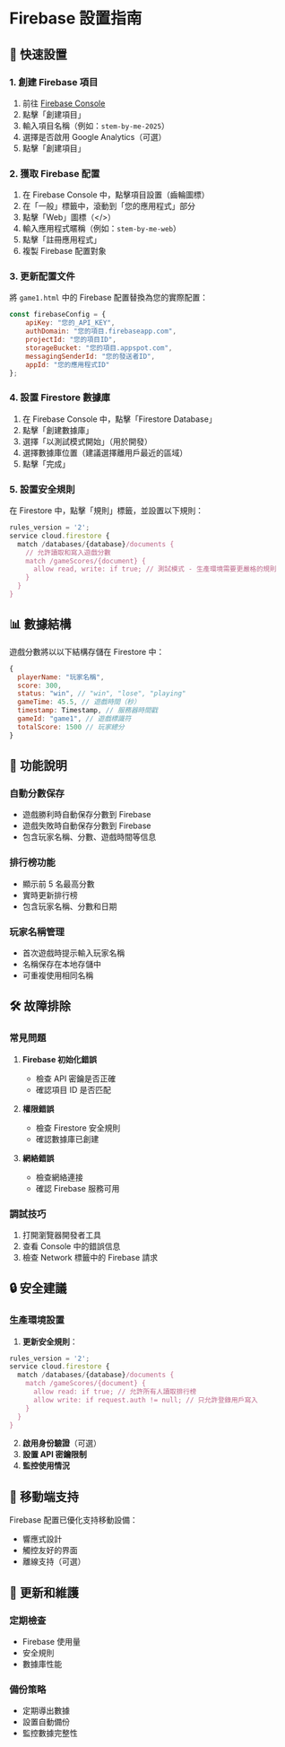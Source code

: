 # Firebase 設置指南

## 🚀 快速設置

### 1. 創建 Firebase 項目

1. 前往 [Firebase Console](https://console.firebase.google.com/)
2. 點擊「創建項目」
3. 輸入項目名稱（例如：`stem-by-me-2025`）
4. 選擇是否啟用 Google Analytics（可選）
5. 點擊「創建項目」

### 2. 獲取 Firebase 配置

1. 在 Firebase Console 中，點擊項目設置（齒輪圖標）
2. 在「一般」標籤中，滾動到「您的應用程式」部分
3. 點擊「Web」圖標（</>）
4. 輸入應用程式暱稱（例如：`stem-by-me-web`）
5. 點擊「註冊應用程式」
6. 複製 Firebase 配置對象

### 3. 更新配置文件

將 `game1.html` 中的 Firebase 配置替換為您的實際配置：

```javascript
const firebaseConfig = {
    apiKey: "您的_API_KEY",
    authDomain: "您的項目.firebaseapp.com",
    projectId: "您的項目ID",
    storageBucket: "您的項目.appspot.com",
    messagingSenderId: "您的發送者ID",
    appId: "您的應用程式ID"
};
```

### 4. 設置 Firestore 數據庫

1. 在 Firebase Console 中，點擊「Firestore Database」
2. 點擊「創建數據庫」
3. 選擇「以測試模式開始」（用於開發）
4. 選擇數據庫位置（建議選擇離用戶最近的區域）
5. 點擊「完成」

### 5. 設置安全規則

在 Firestore 中，點擊「規則」標籤，並設置以下規則：

```javascript
rules_version = '2';
service cloud.firestore {
  match /databases/{database}/documents {
    // 允許讀取和寫入遊戲分數
    match /gameScores/{document} {
      allow read, write: if true; // 測試模式 - 生產環境需要更嚴格的規則
    }
  }
}
```

## 📊 數據結構

遊戲分數將以以下結構存儲在 Firestore 中：

```javascript
{
  playerName: "玩家名稱",
  score: 300,
  status: "win", // "win", "lose", "playing"
  gameTime: 45.5, // 遊戲時間（秒）
  timestamp: Timestamp, // 服務器時間戳
  gameId: "game1", // 遊戲標識符
  totalScore: 1500 // 玩家總分
}
```

## 🔧 功能說明

### 自動分數保存
- 遊戲勝利時自動保存分數到 Firebase
- 遊戲失敗時自動保存分數到 Firebase
- 包含玩家名稱、分數、遊戲時間等信息

### 排行榜功能
- 顯示前 5 名最高分數
- 實時更新排行榜
- 包含玩家名稱、分數和日期

### 玩家名稱管理
- 首次遊戲時提示輸入玩家名稱
- 名稱保存在本地存儲中
- 可重複使用相同名稱

## 🛠️ 故障排除

### 常見問題

1. **Firebase 初始化錯誤**
   - 檢查 API 密鑰是否正確
   - 確認項目 ID 是否匹配

2. **權限錯誤**
   - 檢查 Firestore 安全規則
   - 確認數據庫已創建

3. **網絡錯誤**
   - 檢查網絡連接
   - 確認 Firebase 服務可用

### 調試技巧

1. 打開瀏覽器開發者工具
2. 查看 Console 中的錯誤信息
3. 檢查 Network 標籤中的 Firebase 請求

## 🔒 安全建議

### 生產環境設置

1. **更新安全規則**：
```javascript
rules_version = '2';
service cloud.firestore {
  match /databases/{database}/documents {
    match /gameScores/{document} {
      allow read: if true; // 允許所有人讀取排行榜
      allow write: if request.auth != null; // 只允許登錄用戶寫入
    }
  }
}
```

2. **啟用身份驗證**（可選）
3. **設置 API 密鑰限制**
4. **監控使用情況**

## 📱 移動端支持

Firebase 配置已優化支持移動設備：
- 響應式設計
- 觸控友好的界面
- 離線支持（可選）

## 🔄 更新和維護

### 定期檢查
- Firebase 使用量
- 安全規則
- 數據庫性能

### 備份策略
- 定期導出數據
- 設置自動備份
- 監控數據完整性
